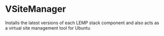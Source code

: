 # VSiteManager
Installs the latest versions of each LEMP stack component and also acts as a virtual site management tool for Ubuntu
